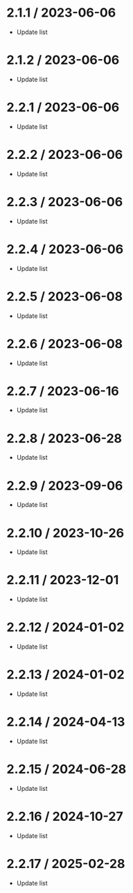 2.1.1 / 2023-06-06
====================

  * Update list

2.1.2 / 2023-06-06
====================

  * Update list

2.2.1 / 2023-06-06
====================

  * Update list

2.2.2 / 2023-06-06
====================

  * Update list

2.2.3 / 2023-06-06
====================

  * Update list

2.2.4 / 2023-06-06
====================

  * Update list

2.2.5 / 2023-06-08
====================

  * Update list

2.2.6 / 2023-06-08
====================

  * Update list

2.2.7 / 2023-06-16
====================

  * Update list

2.2.8 / 2023-06-28
====================

  * Update list

2.2.9 / 2023-09-06
====================

  * Update list

2.2.10 / 2023-10-26
====================

  * Update list

2.2.11 / 2023-12-01
====================

  * Update list

2.2.12 / 2024-01-02
====================

  * Update list

2.2.13 / 2024-01-02
====================

  * Update list

2.2.14 / 2024-04-13
====================

  * Update list

2.2.15 / 2024-06-28
====================

  * Update list

2.2.16 / 2024-10-27
====================

  * Update list

2.2.17 / 2025-02-28
====================

  * Update list

